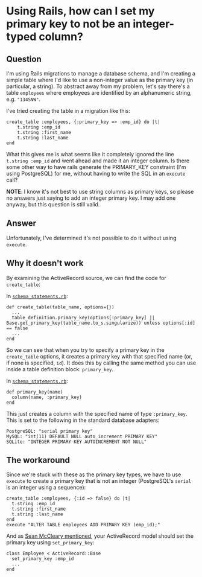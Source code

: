 
# Using Rails, how can I set my primary key to not be an integer-typed column?

## Question
        
I'm using Rails migrations to manage a database schema, and I'm creating a simple table where I'd like to use a non-integer value as the primary key (in particular, a string). To abstract away from my problem, let's say there's a table `employees` where employees are identified by an alphanumeric string, e.g. `"134SNW"`.

I've tried creating the table in a migration like this:

    create_table :employees, {:primary_key => :emp_id} do |t|
        t.string :emp_id
        t.string :first_name
        t.string :last_name
    end
    

What this gives me is what seems like it completely ignored the line `t.string :emp_id` and went ahead and made it an integer column. Is there some other way to have rails generate the PRIMARY_KEY constraint (I'm using PostgreSQL) for me, without having to write the SQL in an `execute` call?

**NOTE**: I know it's not best to use string columns as primary keys, so please no answers just saying to add an integer primary key. I may add one anyway, but this question is still valid.

## Answer
        
Unfortunately, I've determined it's not possible to do it without using `execute`.

Why it doesn't work
-------------------

By examining the ActiveRecord source, we can find the code for `create_table`:

In [`schema_statements.rb`](http://github.com/rails/rails/blob/5a7d31913bb16977ec85d55de34ac0d79b512d62/activerecord/lib/active_record/connection_adapters/abstract/schema_statements.rb#L161):

    def create_table(table_name, options={})
      ...
      table_definition.primary_key(options[:primary_key] || Base.get_primary_key(table_name.to_s.singularize)) unless options[:id] == false
      ...
    end
    

So we can see that when you try to specify a primary key in the `create_table` options, it creates a primary key with that specified name (or, if none is specified, `id`). It does this by calling the same method you can use inside a table definition block: `primary_key`.

In [`schema_statements.rb`](https://github.com/rails/rails/blob/a63f7a136401b59db52fb802180f6c9793d83bc2/activerecord/lib/active_record/connection_adapters/abstract/schema_definitions.rb#L89):

    def primary_key(name)
      column(name, :primary_key)
    end
    

This just creates a column with the specified name of type `:primary_key`. This is set to the following in the standard database adapters:

    PostgreSQL: "serial primary key"
    MySQL: "int(11) DEFAULT NULL auto_increment PRIMARY KEY"
    SQLite: "INTEGER PRIMARY KEY AUTOINCREMENT NOT NULL"
    

The workaround
--------------

Since we're stuck with these as the primary key types, we have to use `execute` to create a primary key that is not an integer (PostgreSQL's `serial` is an integer using a sequence):

    create_table :employees, {:id => false} do |t|
      t.string :emp_id
      t.string :first_name
      t.string :last_name
    end
    execute "ALTER TABLE employees ADD PRIMARY KEY (emp_id);"
    

And as [Sean McCleary mentioned](https://stackoverflow.com/questions/1200568/using-rails-how-can-i-set-my-primary-key-to-not-be-an-integer-typed-column/1429146#1429146), your ActiveRecord model should set the primary key using `set_primary_key`:

    class Employee < ActiveRecord::Base
      set_primary_key :emp_id
      ...
    end

